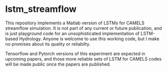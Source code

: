 # lstm_streamflow

This repository implements a Matlab version of LSTMs for CAMELS streamflow simulation. It is not part of any current or future publication, and is just playground code for an unsophisticated implementation of LSTM-based Hydrology. Anyone is welcome to use this working code, but I make no promises about its quality or reliabilty. 

Tensorflow and Pytorch versions of this experiment are expected in upcoming papers, and those more reliable sets of LSTM for CAMELS codes will be made public once the papers are published.
